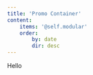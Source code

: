 ```yaml
---
title: 'Promo Container'
content:
    items: '@self.modular'
    order:
        by: date
        dir: desc
---
```


Hello